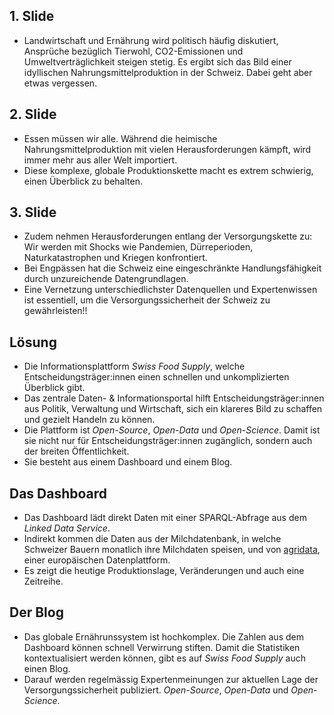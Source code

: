 ## 1. Slide

- Landwirtschaft und Ernährung wird politisch häufig diskutiert, Ansprüche bezüglich Tierwohl, CO2-Emissionen und Umweltverträglichkeit steigen stetig. Es ergibt sich das Bild einer idyllischen Nahrungsmittelproduktion in der Schweiz. Dabei geht aber etwas vergessen.

## 2. Slide

- Essen müssen wir alle. Während die heimische Nahrungsmittelproduktion mit vielen Herausforderungen kämpft, wird immer mehr aus aller Welt importiert.
- Diese komplexe, globale Produktionskette macht es extrem schwierig, einen Überblick zu behalten.

## 3. Slide

- Zudem nehmen Herausforderungen entlang der Versorgungskette zu: Wir werden mit Shocks wie Pandemien, Dürreperioden, Naturkatastrophen und Kriegen konfrontiert.
- Bei Engpässen hat die Schweiz eine eingeschränkte Handlungsfähigkeit durch unzureichende Datengrundlagen.
- Eine Vernetzung unterschiedlichster Datenquellen und Expertenwissen ist essentiell, um die Versorgungssicherheit der Schweiz zu gewährleisten!!

## Lösung

- Die Informationsplattform *Swiss Food Supply*, welche Entscheidungsträger:innen einen schnellen und unkomplizierten Überblick gibt.
- Das zentrale Daten- & Informationsportal hilft Entscheidungsträger:innen aus Politik, Verwaltung und Wirtschaft, sich ein klareres Bild zu schaffen und gezielt Handeln zu können.
- Die Plattform ist *Open-Source*, *Open-Data* und *Open-Science*. Damit ist sie nicht nur für Entscheidungsträger:innen zugänglich, sondern auch der breiten Öffentlichkeit.
- Sie besteht aus einem Dashboard und einem Blog.

## Das Dashboard

- Das Dashboard lädt direkt Daten mit einer SPARQL-Abfrage aus dem *Linked Data Service*.
- Indirekt kommen die Daten aus der Milchdatenbank, in welche Schweizer Bauern monatlich ihre Milchdaten speisen, und von [agridata](https://agridata.ec.europa.eu/), einer europäischen Datenplattform.
- Es zeigt die heutige Produktionslage, Veränderungen und auch eine Zeitreihe.

## Der Blog

- Das globale Ernährunssystem ist hochkomplex. Die Zahlen aus dem Dashboard können schnell Verwirrung stiften. Damit die Statistiken kontextualisiert werden können, gibt es auf *Swiss Food Supply* auch einen Blog.
- Darauf werden regelmässig Expertenmeinungen zur aktuellen Lage der Versorgungssicherheit publiziert. *Open-Source*, *Open-Data* und *Open-Science*.
